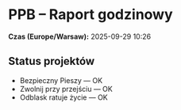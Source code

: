 # PPB – Raport godzinowy
**Czas (Europe/Warsaw):** 2025-09-29 10:26

## Status projektów
- Bezpieczny Pieszy — OK
- Zwolnij przy przejściu — OK
- Odblask ratuje życie — OK

